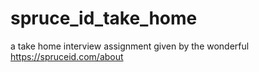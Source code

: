 # spruce_id_take_home
a take home interview assignment given by the wonderful https://spruceid.com/about
